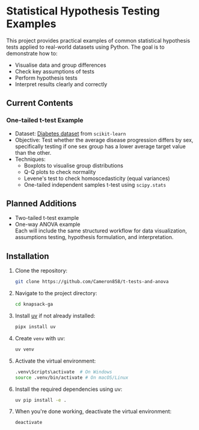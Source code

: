 # Statistical Hypothesis Testing Examples

This project provides practical examples of common statistical hypothesis tests applied to real-world datasets using Python. The goal is to demonstrate how to:

- Visualise data and group differences
- Check key assumptions of tests
- Perform hypothesis tests
- Interpret results clearly and correctly

## Current Contents

### One-tailed t-test Example
- Dataset: [Diabetes dataset](https://scikit-learn.org/stable/modules/generated/sklearn.datasets.load_diabetes.html) from `scikit-learn`
- Objective: Test whether the average disease progression differs by sex, specifically testing if one sex group has a lower average target value than the other.
- Techniques:
  - Boxplots to visualise group distributions
  - Q-Q plots to check normality
  - Levene's test to check homoscedasticity (equal variances)
  - One-tailed independent samples t-test using `scipy.stats`

## Planned Additions

- Two-tailed t-test example  
- One-way ANOVA example  
Each will include the same structured workflow for data visualization, assumptions testing, hypothesis formulation, and interpretation.


## Installation

1. Clone the repository:
    ```bash
    git clone https://github.com/Cameron858/t-tests-and-anova
    ```

2. Navigate to the project directory:
    ```bash
    cd knapsack-ga
    ```

3. Install [uv](https://github.com/astral-sh/uv) if not already installed:
    ```bash
    pipx install uv
    ```

4. Create `venv` with uv:
    ```bash
    uv venv
    ```

5. Activate the virtual environment:
    ```bash
    .venv\Scripts\activate  # On Windows
    source .venv/bin/activate # On macOS/Linux
    ```

6. Install the required dependencies using uv:
    ```bash
    uv pip install -e .
    ```

7. When you're done working, deactivate the virtual environment:
    ```bash
    deactivate
    ```
